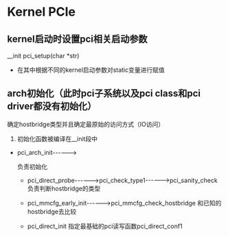# Kernel PCIe
## kernel启动时设置pci相关启动参数
__init pci_setup(char *str)
- 在其中根据不同的kernel启动参数对static变量进行赋值
## arch初始化（此时pci子系统以及pci class和pci driver都没有初始化）
确定hostbridge类型并且确定最原始的访问方式（IO访问）
1. 初始化函数被编译在__init段中

- pci_arch_init------>

  负责初始化

  - pci_direct_probe------>pci_check_type1------>pci_sanity_check
    负责判断hostbridge的类型
  - pci_mmcfg_early_init------>pci_mmcfg_check_hostbridge
    和已知的hostbridge去比较
    
  - pci_direct_init
    指定最基础的pci读写函数pci_direct_conf1
    
      

